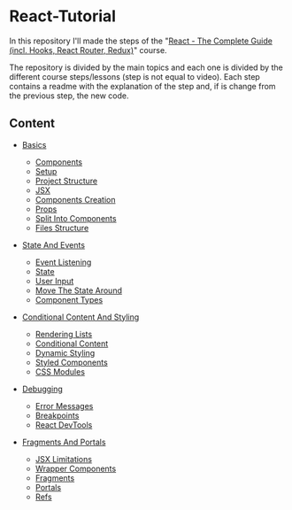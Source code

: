 # React-Tutorial
 In this repository I'll made the steps of the
"[React - The Complete Guide (incl. Hooks, React Router, Redux)](https://www.udemy.com/react-the-complete-guide-incl-redux/)" course.

The repository is divided by the main topics and each one
is divided by the different course steps/lessons (step is not equal to video).
Each step contains a readme with the explanation of the step and,
if is change from the previous step, the new code.

## Content

- [Basics](./00%20-%20Basics/readme.md)
    - [Components](./00%20-%20Basics/readme.md#components)
    - [Setup](./00%20-%20Basics/readme.md#setup)
    - [Project Structure](./00%20-%20Basics/readme.md#project-structure)
    - [JSX](./00%20-%20Basics/readme.md#jsx)
    - [Components Creation](./00%20-%20Basics/readme.md#components-creation)
    - [Props](./00%20-%20Basics/readme.md#props)
    - [Split Into Components](./00%20-%20Basics/readme.md#split-into-components)
    - [Files Structure](./00%20-%20Basics/readme.md#files-structure)

- [State And Events](./01%20-%20State%20And%20Events/readme.md)
    - [Event Listening](./01%20-%20State%20And%20Events/readme.md#event-listening)
    - [State](./01%20-%20State%20And%20Events/readme.md#state)
    - [User Input](./01%20-%20State%20And%20Events/readme.md#user-input)
    - [Move The State Around](./01%20-%20State%20And%20Events/readme.md#move-the-state-around)
    - [Component Types](./01%20-%20State%20And%20Events/readme.md#component-types)

- [Conditional Content And Styling](./02%20-%20Conditional%20Content%20And%20Styling/readme.md)
    - [Rendering Lists](./02%20-%20Conditional%20Content%20And%20Styling/readme.md#rendering-lists)
    - [Conditional Content](./02%20-%20Conditional%20Content%20And%20Styling/readme.md#conditional-content)
    - [Dynamic Styling](./02%20-%20Conditional%20Content%20And%20Styling/readme.md#dynamic-styling)
    - [Styled Components](./02%20-%20Conditional%20Content%20And%20Styling/readme.md#styled-components)
    - [CSS Modules](./02%20-%20Conditional%20Content%20And%20Styling/readme.md#css-modules)

- [Debugging](./03%20-%20Debugging/readme.md)
    - [Error Messages](./03%20-%20Debugging/readme.md#error-messages)
    - [Breakpoints](./03%20-%20Debugging/readme.md#breakpoints)
    - [React DevTools](./03%20-%20Debugging/readme.md#react-devtools)

- [Fragments And Portals](./04%20-%20Fragments%20And%20Portals/readme.md)
    - [JSX Limitations](./04%20-%20Fragments%20And%20Portals/readme.md#jsx-limitations)
    - [Wrapper Components](./04%20-%20Fragments%20And%20Portals/readme.md#wrapper-bomponents)
    - [Fragments](./04%20-%20Fragments%20And%20Portals/readme.md#fragments)
    - [Portals](./04%20-%20Fragments%20And%20Portals/readme.md#portals)
    - [Refs](./04%20-%20Fragments%20And%20Portals/readme.md#refs)








